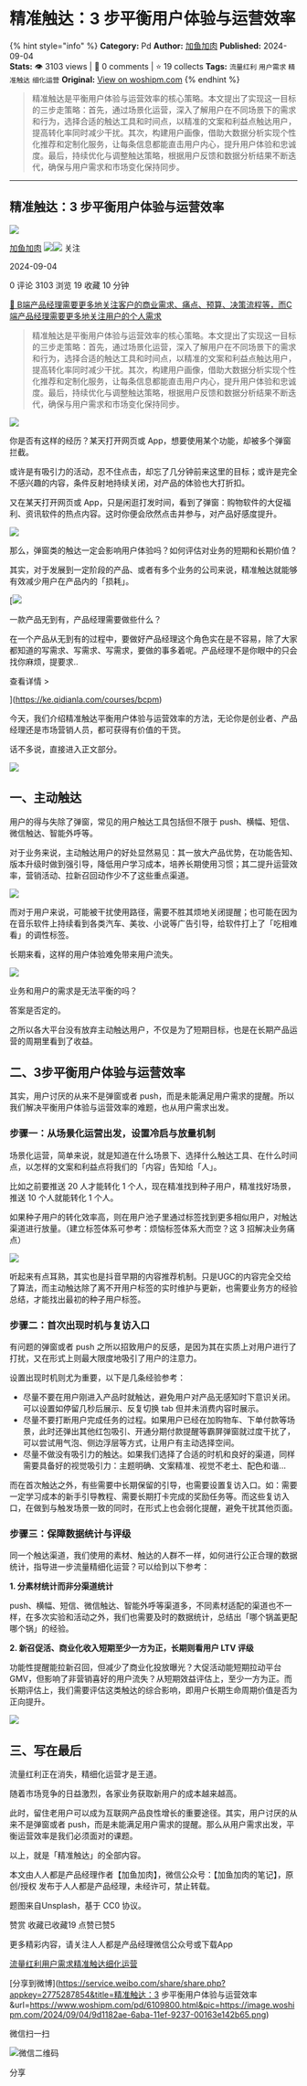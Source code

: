 # 精准触达：3 步平衡用户体验与运营效率
{% hint style="info" %}
**Category:** Pd
**Author:** [加鱼加肉](https://www.woshipm.com/u/973329)
**Published:** 2024-09-04  
**Stats:** 👁️ 3103 views | 💬 0 comments | ⭐ 19 collects
**Tags:** `流量红利` `用户需求` `精准触达` `细化运营`
**Original:** [View on woshipm.com](https://www.woshipm.com/pd/6109800.html)
{% endhint %}
> 精准触达是平衡用户体验与运营效率的核心策略。‌本文提出了实现这一目标的三步走策略：‌首先，‌通过场景化运营，‌深入了解用户在不同场景下的需求和行为，‌选择合适的触达工具和时间点，‌以精准的文案和利益点触达用户，‌提高转化率同时减少干扰。‌其次，‌构建用户画像，‌借助大数据分析实现个性化推荐和定制化服务，‌让每条信息都能直击用户内心，‌提升用户体验和忠诚度。‌最后，‌持续优化与调整触达策略，‌根据用户反馈和数据分析结果不断迭代，‌确保与用户需求和市场变化保持同步。‌

---

## 精准触达：3 步平衡用户体验与运营效率

[![](https://static.woshipm.com/view/woshipm_api_def_20231218143337_6390.png?imageView2/1/w/72/h/72/q/100)](https://www.woshipm.com/u/973329)

[加鱼加肉](https://www.woshipm.com/u/973329) ![](https://static.woshipm.com/tag/1121_1@2x.png)![](https://static.woshipm.com/tag/2105_1@2x.png) 关注

2024-09-04

0 评论 3103 浏览 19 收藏 10 分钟

[🔗 B端产品经理需要更多地关注客户的商业需求、痛点、预算、决策流程等，而C端产品经理需要更多地关注用户的个人需求](https://ke.qidianla.com/courses/bcpm)

> 精准触达是平衡用户体验与运营效率的核心策略。‌本文提出了实现这一目标的三步走策略：‌首先，‌通过场景化运营，‌深入了解用户在不同场景下的需求和行为，‌选择合适的触达工具和时间点，‌以精准的文案和利益点触达用户，‌提高转化率同时减少干扰。‌其次，‌构建用户画像，‌借助大数据分析实现个性化推荐和定制化服务，‌让每条信息都能直击用户内心，‌提升用户体验和忠诚度。‌最后，‌持续优化与调整触达策略，‌根据用户反馈和数据分析结果不断迭代，‌确保与用户需求和市场变化保持同步。‌

![](https://image.woshipm.com/2024/09/04/9d1182ae-6aba-11ef-9237-00163e142b65.png)

你是否有这样的经历？某天打开网页或 App，想要使用某个功能，却被多个弹窗拦截。

或许是有吸引力的活动，忍不住点击，却忘了几分钟前来这里的目标；或许是完全不感兴趣的内容，条件反射地持续关闭，对产品的体验也大打折扣。

又在某天打开网页或 App，只是闲逛打发时间，看到了弹窗：购物软件的大促福利、资讯软件的热点内容。这时你便会欣然点击并参与，对产品好感度提升。

![](https://image.woshipm.com/2024/09/03/15a8efea-6999-11ef-abf0-00163e0b5ff3.png)

那么，弹窗类的触达一定会影响用户体验吗？如何评估对业务的短期和长期价值？

其实，对于发展到一定阶段的产品、或者有多个业务的公司来说，精准触达就能够有效减少用户在产品内的「损耗」。

[![](https://image.woshipm.com/2023/08/02/58dc678c-30e3-11ee-88e7-00163e0b5ff3.png)

一款产品无到有，产品经理需要做些什么？

在一个产品从无到有的过程中，要做好产品经理这个角色实在是不容易，除了大家都知道的写需求、写需求、写需求，要做的事多着呢。产品经理不是你眼中的只会找你麻烦，提要求..

查看详情 >

](https://ke.qidianla.com/courses/bcpm)

今天，我们介绍精准触达平衡用户体验与运营效率的方法，无论你是创业者、产品经理还是市场营销人员，都可获得有价值的干货。

话不多说，直接进入正文部分。

![](https://image.woshipm.com/2024/09/03/1e013e72-6999-11ef-abf0-00163e0b5ff3.png)

## 一、主动触达

用户的得与失除了弹窗，常见的用户触达工具包括但不限于 push、横幅、短信、微信触达、智能外呼等。

对于业务来说，主动触达用户的好处显然易见：其一放大产品优势，在功能告知、版本升级时做到强引导，降低用户学习成本，培养长期使用习惯；其二提升运营效率，营销活动、拉新召回动作少不了这些重点渠道。

![](https://image.woshipm.com/2024/09/03/250a4c68-6999-11ef-baf4-00163e0b5ff3.png)

而对于用户来说，可能被干扰使用路径，需要不胜其烦地关闭提醒；也可能在因为在音乐软件上持续看到各类汽车、美妆、小说等广告引导，给软件打上了「吃相难看」的调性标签。

长期来看，这样的用户体验难免带来用户流失。

![](https://image.woshipm.com/2024/09/03/ca8a6c84-69b9-11ef-a134-00163e142b65.png)

业务和用户的需求是无法平衡的吗？

答案是否定的。

之所以各大平台没有放弃主动触达用户，不仅是为了短期目标，也是在长期产品运营的周期里看到了收益。

## 二、3步平衡用户体验与运营效率

其实，用户讨厌的从来不是弹窗或者 push，而是未能满足用户需求的提醒。所以我们解决平衡用户体验与运营效率的难题，也从用户需求出发。

### 步骤一：从场景化运营出发，设置冷启与放量机制

场景化运营，简单来说，就是知道在什么场景下、选择什么触达工具、在什么时间点，以怎样的文案和利益点将我们的「内容」告知给「人」。

比如之前要推送 20 人才能转化 1 个人，现在精准找到种子用户，精准找好场景，推送 10 个人就能转化 1 个人。

如果种子用户的转化效率高，则在用户池子里通过标签找到更多相似用户，对触达渠道进行放量。（建立标签体系可参考：烦恼标签体系大而空？这 3 招解决业务痛点）

![](https://image.woshipm.com/2023/08/07/6b7d80c0-350b-11ee-be05-00163e0b5ff3.png)

听起来有点耳熟，其实也是抖音早期的内容推荐机制。只是UGC的内容完全交给了算法，而主动触达除了离不开用户标签的实时维护与更新，也需要业务方的经验总结，才能找出最初的种子用户标签。

### 步骤二：首次出现时机与复访入口

有问题的弹窗或者 push 之所以招致用户的反感，是因为其在实质上对用户进行了打扰，又在形式上则最大限度地吸引了用户的注意力。

设置出现时机则尤为重要，以下是几条经验参考：

*   尽量不要在用户刚进入产品时就触达，避免用户对产品无感知时下意识关闭。可以设置如停留几秒后展示、反复切换 tab 但并未消费内容时展示。
*   尽量不要打断用户完成任务的过程。如果用户已经在加购物车、下单付款等场景，此时还弹出其他红包吸引、开通分期付款提醒等霸屏弹窗就过度干扰了，可以尝试用气泡、侧边浮层等方式，让用户有主动选择空间。
*   尽量不做没有吸引力的触达。如果我们选择了合适的时机和良好的渠道，同样需要具备好的视觉吸引力：主题明确、文案精准、视觉不老土、配色和谐…

而在首次触达之外，有些需要中长期保留的引导，也需要设置复访入口。如：需要一定学习成本的新手引导教程、需要长期打卡完成的奖励任务等。而这些复访入口，在做到与触发场景一致的同时，在形式上也会弱化提醒，避免干扰其他页面。

### 步骤三：保障数据统计与评级

同一个触达渠道，我们使用的素材、触达的人群不一样，如何进行公正合理的数据统计，指导进一步流量精细化运营？可以给到以下参考：

**1\. 分素材统计而非分渠道统计**

push、横幅、短信、微信触达、智能外呼等渠道多，不同素材适配的渠道也不一样，在多次实验和活动之外，我们也需要及时的数据统计，总结出「哪个锅盖更配哪个锅」的经验。

**2\. 新召促活、商业化收入短期至少一方为正，长期则看用户 LTV 评级**

功能性提醒能拉新召回，但减少了商业化投放曝光？大促活动能短期拉动平台 GMV，但影响了非营销喜好的用户流失？从短期效益评估上，至少一方为正。而长期评估上，我们需要评估这类触达的综合影响，即用户长期生命周期价值是否为正向提升。

![](https://image.woshipm.com/2024/09/03/cb23f764-69b9-11ef-a134-00163e142b65.png)

## 三、写在最后

流量红利正在消失，精细化运营才是王道。

随着市场竞争的日益激烈，各家业务获取新用户的成本越来越高。

此时，留住老用户可以成为互联网产品良性增长的重要途径。其实，用户讨厌的从来不是弹窗或者 push，而是未能满足用户需求的提醒。那么从用户需求出发，平衡运营效率是我们必须面对的课题。

以上，就是「精准触达」的全部内容。

本文由人人都是产品经理作者【加鱼加肉】，微信公众号：【加鱼加肉的笔记】，原创/授权 发布于人人都是产品经理，未经许可，禁止转载。

题图来自Unsplash，基于 CC0 协议。

赞赏 收藏已收藏19 点赞已赞5

更多精彩内容，请关注人人都是产品经理微信公众号或下载App

[流量红利](https://www.woshipm.com/tag/%e6%b5%81%e9%87%8f%e7%ba%a2%e5%88%a9)[用户需求](https://www.woshipm.com/tag/%e7%94%a8%e6%88%b7%e9%9c%80%e6%b1%82)[精准触达](https://www.woshipm.com/tag/%e7%b2%be%e5%87%86%e8%a7%a6%e8%be%be)[细化运营](https://www.woshipm.com/tag/%e7%bb%86%e5%8c%96%e8%bf%90%e8%90%a5)

[分享到微博](https://service.weibo.com/share/share.php?appkey=2775287854&title=精准触达：3 步平衡用户体验与运营效率&url=https://www.woshipm.com/pd/6109800.html&pic=https://image.woshipm.com/2024/09/04/9d1182ae-6aba-11ef-9237-00163e142b65.png)

微信扫一扫

![微信二维码](https://api.pwmqr.com/qrcode/create/?url=https://www.woshipm.com/pd/6109800.html)

分享